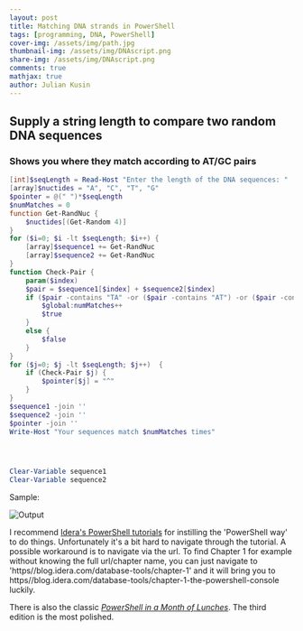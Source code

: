 ```yaml
---
layout: post
title: Matching DNA strands in PowerShell
tags: [programming, DNA, PowerShell]
cover-img: /assets/img/path.jpg
thumbnail-img: /assets/img/DNAscript.png
share-img: /assets/img/DNAscript.png
comments: true
mathjax: true
author: Julian Kusin
---
```


## Supply a string length to compare two random DNA sequences 
### Shows you where they match according to AT/GC pairs

```powershell
[int]$seqLength = Read-Host "Enter the length of the DNA sequences: "
[array]$nuctides = "A", "C", "T", "G"
$pointer = @(" ")*$seqLength
$numMatches = 0
function Get-RandNuc { 
    $nuctides[(Get-Random 4)]
}
for ($i=0; $i -lt $seqLength; $i++) {
    [array]$sequence1 += Get-RandNuc
    [array]$sequence2 += Get-RandNuc
}
function Check-Pair {
    param($index)
    $pair = $sequence1[$index] + $sequence2[$index]
    if ($pair -contains "TA" -or ($pair -contains "AT") -or ($pair -contains "CG") -or ($pair -contains "GC")) {
        $global:numMatches++
        $true
    }
    else {
        $false
    }
}
for ($j=0; $j -lt $seqLength; $j++)  {
    if (Check-Pair $j) {
        $pointer[$j] = "^"
    }
}
$sequence1 -join ''
$sequence2 -join ''
$pointer -join ''
Write-Host "Your sequences match $numMatches times"




Clear-Variable sequence1
Clear-Variable sequence2
```

Sample:

![Output](https://lavasum.com/assets/img/DNAscript.png)

I recommend [Idera's PowerShell tutorials](https://blog.idera.com/database-tools/chapter-9-functions/) for instilling the 'PowerShell way' to do things.
Unfortunately it's a bit hard to navigate through the tutorial. A possible workaround is to navigate via the url. To find Chapter 1 for example without knowing the full 
url/chapter name, you can just navigate to 'https//<i></i>blog.idera.com/database-tools/chapter-1' and it will bring you to https<i></i>//blog.idera.com/database-tools/chapter-1-the-powershell-console
luckily. 

There is also the classic [*PowerShell in a Month of Lunches*](https://www.manning.com/books/learn-windows-powershell-in-a-month-of-lunches-third-edition).
The third edition is the most polished. 
